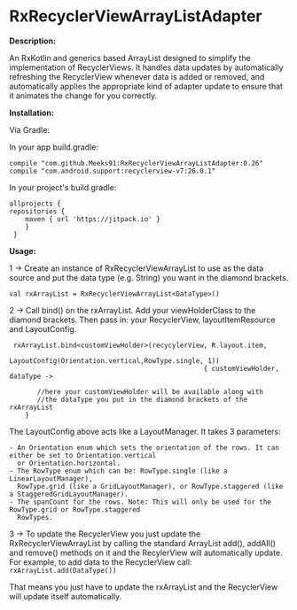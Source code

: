 # RxRecyclerViewArrayListAdapter

**Description:**

 An RxKotlin and generics based ArrayList designed to simplify the implementation of RecyclerViews.
 It handles data updates by automatically refreshing the RecyclerView whenever data is added or removed,
 and automatically applies the appropriate kind of adapter update to ensure that it animates the change for you correctly.

**Installation:**

 Via Gradle:

 In your app build.gradle:

    compile "com.github.Meeks91:RxRecyclerViewArrayListAdapter:0.26"
    compile "com.android.support:recyclerview-v7:26.0.1"

In your project's build.gradle:

    allprojects {
    repositories {
        maven { url 'https://jitpack.io' }
        }
     }

**Usage:**

1 -> Create an instance of RxRecyclerViewArrayList to use as the data source and put the data type (e.g. String) you want in the diamond brackets.

    val rxArrayList = RxRecyclerViewArrayList<DataType>()
 
2 -> Call bind() on the rxArrayList. Add your viewHolderClass to the diamond brackets. Then pass in: your RecyclerView, layoutItemResource and LayoutConfig.

```
 rxArrayList.bind<customViewHolder>(recycylerView, R.layout.item,
                                         LayoutConfig(Orientation.vertical,RowType.single, 1))
                                                 { customViewHolder, dataType ->

       //here your customViewHolder will be available along with
       //the dataType you put in the diamond brackets of the rxArrayList
    }
  ```
The LayoutConfig above acts like a LayoutManager. It takes 3 parameters:

    - An Orientation enum which sets the orientation of the rows. It can either be set to Orientation.vertical
      or Orientation.horizontal.
    - The RowType enum which can be: RowType.single (like a LinearLayoutManager),
      RowType.grid (like a GridLayoutManager), or RowType.staggered (like a StaggeredGridLayoutManager).
    - The spanCount for the rows. Note: This will only be used for the RowType.grid or RowType.staggered
      RowTypes.

3 -> To update the RecyclerView you just update the RxRecyclerViewArrayList  by calling the standard ArrayList add(), addAll() and remove() methods on it and the RecylerView will automatically update.
For example, to add data to the RecyclerView call: `rxArrayList.add(DataType())`

That means you just have to update the rxArrayList and the RecyclerView will update itself automatically.
